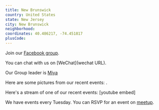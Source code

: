 ```yaml
---
title: New Brunswick
country: United States
state: New Jersey
city: New Brunswick
neighborhood: 
coordinates: 40.486217, -74.451817
plusCode:
---
```

Join our [Facebook group](https://www.facebook.com/groups/free.code.camp.new.brunswick.new.jersey).

You can chat with us on [WeChat](wechat URL).

Our Group leader is [Miya](freecodecamp.org/miya)

Here are some pictures from our recent events:
![]().

Here's a stream of one of our recent events:
[youtube embed]

We have events every Tuesday. You can RSVP for an event on [meetup](meetupurl).
